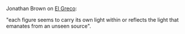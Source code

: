Jonathan Brown on [El Greco](https://en.wikipedia.org/wiki/El_Greco): 
                     
  "each figure seems to carry its own light within or reflects the light that emanates from an unseen source".
